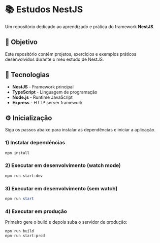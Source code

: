 # 📚 Estudos NestJS

Um repositório dedicado ao aprendizado e prática do framework **NestJS**.

## 🎯 Objetivo

Este repositório contém projetos, exercícios e exemplos práticos desenvolvidos durante o meu estudo de NestJS.

## 🚀 Tecnologias

- **NestJS** - Framework principal
- **TypeScript** - Linguagem de programação
- **Node.js** - Runtime JavaScript
- **Express** - HTTP server framework


## ⚙️ Inicialização

Siga os passos abaixo para instalar as dependências e iniciar a aplicação.

### 1) Instalar dependências

```powershell
npm install
```

### 2) Executar em desenvolvimento (watch mode)

```powershell
npm run start:dev
```

### 3) Executar em desenvolvimento (sem watch)

```powershell
npm run start
```

### 4) Executar em produção

Primeiro gere o build e depois suba o servidor de produção:

```powershell
npm run build
npm run start:prod
```


